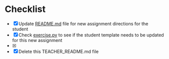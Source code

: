 # Checklist

- [x] Update [README.md](README.md) file for new assignment directions for the student
- [x] Check [exercise.py](/src/exercise.py) to see if the student template needs to be updated for this new assignment
- [x] 
- [x] Delete this TEACHER_README.md file
